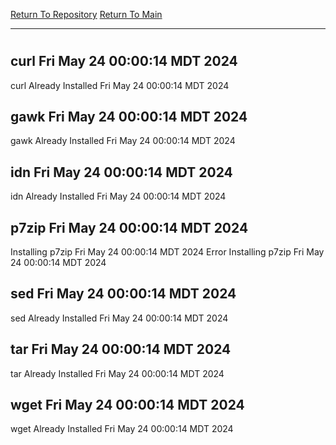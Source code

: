 [Return To Repository](https://github.com/DigitalWarrior/piholeparser/)
[Return To Main](https://github.com/DigitalWarrior/piholeparser/blob/master/RecentRunLogs/Mainlog.md)
____________________________________
# 
## curl Fri May 24 00:00:14 MDT 2024
curl Already Installed Fri May 24 00:00:14 MDT 2024
## gawk Fri May 24 00:00:14 MDT 2024
gawk Already Installed Fri May 24 00:00:14 MDT 2024
## idn Fri May 24 00:00:14 MDT 2024
idn Already Installed Fri May 24 00:00:14 MDT 2024
## p7zip Fri May 24 00:00:14 MDT 2024
Installing p7zip Fri May 24 00:00:14 MDT 2024
Error Installing p7zip Fri May 24 00:00:14 MDT 2024
## sed Fri May 24 00:00:14 MDT 2024
sed Already Installed Fri May 24 00:00:14 MDT 2024
## tar Fri May 24 00:00:14 MDT 2024
tar Already Installed Fri May 24 00:00:14 MDT 2024
## wget Fri May 24 00:00:14 MDT 2024
wget Already Installed Fri May 24 00:00:14 MDT 2024
